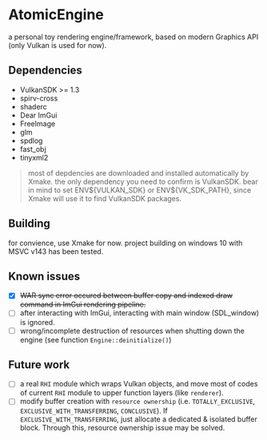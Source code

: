 # AtomicEngine
a personal toy rendering engine/framework, based on modern Graphics API (only Vulkan is used for now).

## Dependencies

- VulkanSDK >= 1.3
- spirv-cross
- shaderc
- Dear ImGui
- FreeImage
- glm
- spdlog
- fast_obj
- tinyxml2

> most of depdencies are downloaded and installed automatically by Xmake.
> the only dependency you need to confirm is VulkanSDK.
> bear in mind to set ENV\${VULKAN_SDK} or ENV\${VK_SDK_PATH}, since Xmake will use it to find VulkanSDK packages.

## Building

for convience, use Xmake for now.
project building on windows 10 with MSVC v143 has been tested.

## Known issues

- [X] ~~WAR sync error occured between buffer copy and indexed draw command in ImGui rendering pipeline.~~
- [ ] after interacting with ImGui, interacting with main window (SDL_window) is ignored.
- [ ] wrong/incomplete destruction of resources when shutting down the engine (see function `Engine::deinitialize()`)

## Future work

- [ ] a real `RHI` module which wraps Vulkan objects, and move most of codes of current `RHI` module to upper function layers (like `renderer`).
- [ ] modify buffer creation with `resource ownership` (i.e. `TOTALLY_EXCLUSIVE`, `EXCLUSIVE_WITH_TRANSFERRING`, `CONCLUSIVE`). If `EXCLUSIVE_WITH_TRANSFERRING`, just allocate a dedicated & isolated buffer block. Through this, resource ownership issue may be solved.